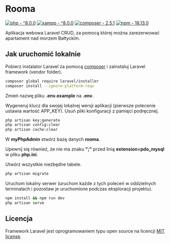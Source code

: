 # Rooma
[![php - ^8.0.0](https://img.shields.io/badge/php-^8.0.0-2ea44f)](https://www.php.net/downloads.php)
[![xampp - ^8.0.0](https://img.shields.io/badge/xampp-^8.0.0-c174db)](https://www.apachefriends.org/pl/download.html)
[![composer - 2.5.1](https://img.shields.io/badge/composer-2.5.1-82b6e3)](https://getcomposer.org/download/)
[![npm - 18.13.0](https://img.shields.io/badge/npm-18.13.0-c8600c)](https://nodejs.org/en/download/)

Aplikacja webowa Laravel CRUD, za pomocą której można zarezerwować  apartament nad morzem Bałtyckim.

## Jak uruchomić lokalnie

Pobierz instalator Laravel za pomocą [composer](https://getcomposer.org/) i zainstaluj Laravel framework (vendor folder).

```bash
composer global require laravel/installer
composer install --ignore-platform-reqs
```

Zmień nazwę pliku **.env.example** na **.env**.

Wygeneruj klucz dla swojej lokalnej wersji aplikacji (pierwsze polecenie ustawia wartość APP_KEY). Usuń pliki konfiguracji z pamięci podręcznej.

```bash
php artisan key:generate 
php artisan config:clear
php artisan cache:clear
```

W **myPhpAdmin** stwórz bazę danych **rooma**.

Upewnij się również, że nie ma znaku **";"** przed linią **extension=pdo_mysql** w pliku **php.ini**.

Utwórz wszystkie niezbędne tabele.

```bash
php artisan migrate
```

Uruchom lokalny serwer (uruchom każde z tych poleceń w oddzielnych terminalach i pozostaw je uruchomione podczas eksploracji projektu).
```bash
npm install && npm run dev
php artisan serve
```

## Licencja

Framework Laravel jest oprogramowaniem typu open source na licencji [MIT license](https://opensource.org/licenses/MIT).
